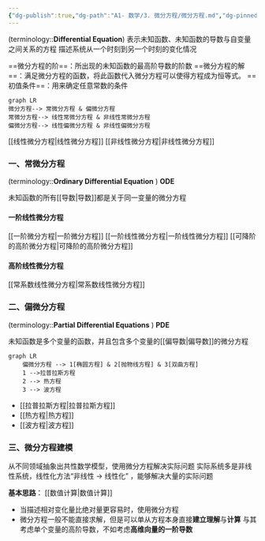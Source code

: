 ```yaml
---
{"dg-publish":true,"dg-path":"A1- 数学/3. 微分方程/微分方程.md","dg-pinned":true,"tags":["Continuous","Equation"],"aliases":["常微分方程","偏微分方程"],"permalink":"/A1- 数学/3. 微分方程/微分方程/","pinned":true,"dgPassFrontmatter":true,"noteIcon":"","created":"2024-09-04T12:41:40.000+08:00","updated":"2025-06-29T15:26:53.632+08:00"}
---
```


(terminology::**Differential Equation**)
表示未知函数、未知函数的导数与自变量之间关系的方程
描述系统从一个时刻到另一个时刻的变化情况

==微分方程的阶==：所出现的未知函数的最高阶导数的阶数
==微分方程的解==：满足微分方程的函数，将此函数代入微分方程可以使得方程成为恒等式。
==初值条件==：用来确定任意常数的条件


```mermaid
graph LR
微分方程--> 常微分方程 & 偏微分方程
常微分方程--> 线性常微分方程 & 非线性常微分方程
偏微分方程--> 线性偏微分方程 & 非线性偏微分方程
```

[[线性微分方程\|线性微分方程]]
[[非线性微分方程\|非线性微分方程]]
### 一、常微分方程
(terminology::**Ordinary Differential Equation** )  **ODE**  

未知函数的所有[[导数\|导数]]都是关于同一变量的微分方程

#### 一阶线性微分方程
[[一阶微分方程\|一阶微分方程]]
[[一阶线性微分方程\|一阶线性微分方程]]
[[可降阶的高阶微分方程\|可降阶的高阶微分方程]]
#### 高阶线性微分方程
[[常系数线性微分方程\|常系数线性微分方程]]

### 二、偏微分方程
(terminology::**Partial Differential Equations** )  **PDE**

未知函数是多个变量的函数，并且包含多个变量的[[偏导数\|偏导数]]的微分方程


```mermaid
graph LR
	偏微分方程 --> 1[椭圆方程] & 2[抛物线方程] & 3[双曲方程]
	1 -->拉普拉斯方程
	2 --> 热方程
	3 --> 波方程
```

-  [[拉普拉斯方程\|拉普拉斯方程]]
-  [[热方程\|热方程]]
-  [[波方程\|波方程]]

### 三、微分方程建模
从不同领域抽象出共性数学模型，使用微分方程解决实际问题
实际系统多是非线性系统，线性化方法“非线性 $\to$ 线性化” ，能够解决大量的实际问题

**基本思路**： [[数值计算\|数值计算]]
- 当描述相对变化量比绝对量更容易时，使用微分方程
- 微分方程一般不能直接求解，但是可以单从方程本身直接**建立理解**与**计算**
	与其考虑单个变量的高阶导数，不如考虑**高维向量的一阶导数**


